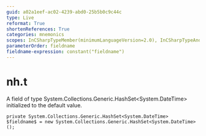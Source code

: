 ```yaml
---
guid: a02a1eef-ac02-4239-abd0-25b5b0c9c44c
type: Live
reformat: True
shortenReferences: True
categories: mnemonics
scopes: InCSharpTypeMember(minimumLanguageVersion=2.0), InCSharpTypeAndNamespace(minimumLanguageVersion=2.0)
parameterOrder: fieldname
fieldname-expression: constant("fieldname")
---
```


# nh.t

A field of type System.Collections.Generic.HashSet<System.DateTime> initialized to the default value.

```
private System.Collections.Generic.HashSet<System.DateTime> $fieldname$ = new System.Collections.Generic.HashSet<System.DateTime>();
```
